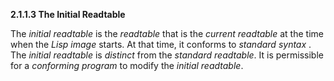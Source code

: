 **2.1.1.3 The Initial Readtable** 

The *initial readtable* is the *readtable* that is the *current readtable* at the time when the *Lisp image* starts. At that time, it conforms to *standard syntax* . The *initial readtable* is *distinct* from the *standard readtable*. It is permissible for a *conforming program* to modify the *initial readtable*. 


